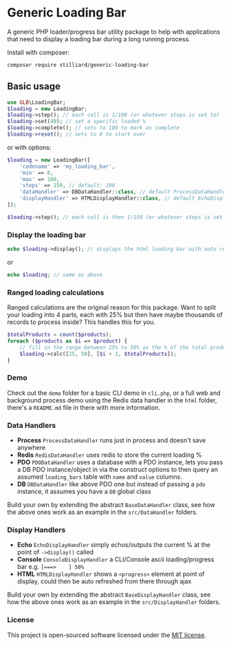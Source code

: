 # Generic Loading Bar

A generic PHP loader/progress bar utility package to help with applications that need to display a loading bar during a long running process.

Install with composer:
```bash
composer require stilliard/generic-loading-bar
```

## Basic usage

```php
use GLB\LoadingBar;
$loading = new LoadingBar;
$loading->step(); // each call is 1/100 (or whatever steps is set to)
$loading->set(40); // set a specific loaded %
$loading->complete(); // sets to 100 to mark as complete
$loading->reset(); // sets to 0 to start over
```

or with options:
```php
$loading = new LoadingBar([
    'codename' => 'my_loading_bar',
    'min' => 0,
    'max' => 100,
    'steps' => 150, // default: 100
    'dataHandler' => DBDataHandler::class, // default ProcessDataHandler
    'displayHandler' => HTMLDisplayHandler::class, // default EchoDisplayHandler
]);
```
```php
$loading->step(); // each call is then 1/150 (or whatever steps is set to)
```

### Display the loading bar

```php
echo $loading->display(); // displays the html loading bar with auto refresh
```
or
```php
echo $loading; // same as above
```

### Ranged loading calculations

Ranged calculations are the original reason for this package.
Want to split your loading into 4 parts, each with 25% but then have maybe thousands of records to process inside? This handles this for you.

```php
$totalProducts = count($products);
foreach ($products as $i => $product) {
    // fill in the range between 25% to 50% as the % of the total products handled so far. [index, total]
    $loading->calc([25, 50], [$i + 1, $totalProducts]);
}
```

### Demo

Check out the `demo` folder for a basic CLI demo in `cli.php`, or a full web and background process demo using the Redis data handler in the `html` folder, there's a `README.md` file in there with more information.

### Data Handlers

- **Process** `ProcessDataHandler` runs just in process and doesn't save anywhere
- **Redis** `RedisDataHandler` uses redis to store the current loading % 
- **PDO** `PDODataHandler` uses a database with a PDO instance, lets you pass a DB PDO instance/object in via the construct options to then query an assumed `loading_bars` table with `name` and `value` columns.
- **DB** `DBDataHandler` like above PDO one but instead of passing a `pdo` instance, it assumes you have a `DB` global class

Build your own by extending the abstract `BaseDataHandler` class, see how the above ones work as an example in the `src/DataHandler` folders.

### Display Handlers

- **Echo** `EchoDisplayHandler` simply echos/outputs the current % at the point of `->display()` called
- **Console** `ConsoleDisplayHandler` a CLI/Console ascii loading/progress bar e.g. `[===>    ] 50%`
- **HTML** `HTMLDisplayHandler` shows a `<progress>` element at point of display, could then be auto refreshed from there through ajax

Build your own by extending the abstract `BaseDisplayHandler` class, see how the above ones work as an example in the `src/DisplayHandler` folders.

### License

This project is open-sourced software licensed under the [MIT license](https://opensource.org/license/mit/).
